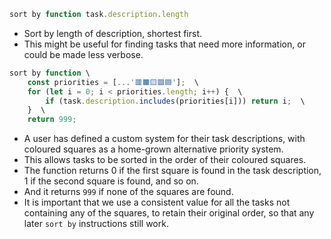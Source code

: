 <!-- placeholder to force blank line before included text -->


```javascript
sort by function task.description.length
```

- Sort by length of description, shortest first.
- This might be useful for finding tasks that need more information, or could be made less verbose.

```javascript
sort by function \
    const priorities = [...'🟥🟧🟨🟩🟦'];  \
    for (let i = 0; i < priorities.length; i++) {  \
        if (task.description.includes(priorities[i])) return i;  \
    }  \
    return 999;
```

- A user has defined a custom system for their task descriptions, with coloured squares as a home-grown alternative priority system.
- This allows tasks to be sorted in the order of their coloured squares.
- The function returns 0 if the first square is found in the task description, 1 if the second square is found, and so on.
- And it returns `999` if none of the squares are found.
- It is important that we use a consistent value for all the tasks not containing any of the squares, to retain their original order, so that any later `sort by` instructions still work.


<!-- placeholder to force blank line after included text -->
